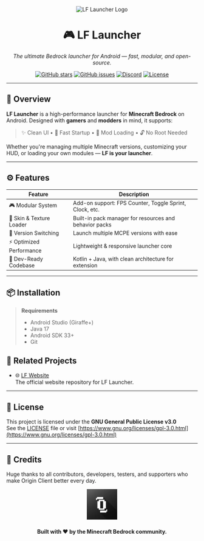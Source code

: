 <p align="center">
  <img src="https://your-domain.com/lf-icon.png" width="128" alt="LF Launcher Logo" />
</p>

<h1 align="center">🎮 LF Launcher</h1>
<p align="center"><i>The ultimate Bedrock launcher for Android — fast, modular, and open-source.</i></p>

<p align="center">
  <a href="https://github.com/your-org/LF-Launcher/stargazers"><img src="https://img.shields.io/github/stars/your-org/LF-Launcher?style=for-the-badge&logo=github" alt="GitHub stars"></a>
  <a href="https://github.com/your-org/LF-Launcher/issues"><img src="https://img.shields.io/github/issues/your-org/LF-Launcher?style=for-the-badge&logo=github" alt="GitHub issues"></a>
  <a href="https://discord.gg/yourserver"><img src="https://img.shields.io/discord/yourserverid?label=Join%20Discord&style=for-the-badge&logo=discord&color=5865F2&logoColor=white" alt="Discord"></a>
  <a href="https://www.gnu.org/licenses/gpl-3.0.html"><img src="https://img.shields.io/badge/License-GPLv3-blue?style=for-the-badge&logo=gnu" alt="License"></a>
</p>

---

## 🚀 Overview

**LF Launcher** is a high-performance launcher for **Minecraft Bedrock** on Android. Designed with **gamers** and **modders** in mind, it supports:

> ✨ Clean UI • 🎯 Fast Startup • 🧱 Mod Loading • 🔓 No Root Needed

Whether you're managing multiple Minecraft versions, customizing your HUD, or loading your own modules — **LF is your launcher**.

---

## ⚙️ Features

| Feature                    | Description                                                                |
|----------------------------|----------------------------------------------------------------------------|
| 🎮 Modular System           | Add-on support: FPS Counter, Toggle Sprint, Clock, etc.                   |
| 🎨 Skin & Texture Loader    | Built-in pack manager for resources and behavior packs                    |
| 🌌 Version Switching        | Launch multiple MCPE versions with ease                                   |
| ⚡ Optimized Performance    | Lightweight & responsive launcher core                                    |
| 🧰 Dev-Ready Codebase       | Kotlin + Java, with clean architecture for extension                      |

---

## 📦 Installation

> **Requirements**
> - Android Studio (Giraffe+)
> - Java 17
> - Android SDK 33+
> - Git

## 🔗 Related Projects
- 🌐 [LF Website](https://lflauncher.vercel.app)  
  The official website repository for LF Launcher.

---

## 📄 License

This project is licensed under the **GNU General Public License v3.0**  
See the [LICENSE](LICENSE) file or visit [https://www.gnu.org/licenses/gpl-3.0.html](https://www.gnu.org/licenses/gpl-3.0.html)

---

## 👥 Credits

Huge thanks to all contributors, developers, testers, and supporters who make Origin Client better every day.

<p align="center">
  <img src="https://raw.githubusercontent.com/Origin-Client/Origin/main/app/src/main/res/mipmap-xxxhdpi/ic_launcher_round.png" width="80">
</p>

<h4 align="center">Built with ❤️ by the Minecraft Bedrock community.</h4>

